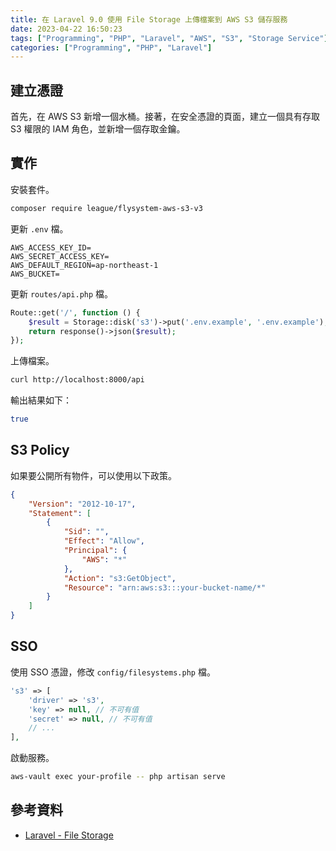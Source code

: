 ```yaml
---
title: 在 Laravel 9.0 使用 File Storage 上傳檔案到 AWS S3 儲存服務
date: 2023-04-22 16:50:23
tags: ["Programming", "PHP", "Laravel", "AWS", "S3", "Storage Service"]
categories: ["Programming", "PHP", "Laravel"]
---
```


## 建立憑證

首先，在 AWS S3 新增一個水桶。接著，在安全憑證的頁面，建立一個具有存取 S3 權限的 IAM 角色，並新增一個存取金鑰。

## 實作

安裝套件。

```bash
composer require league/flysystem-aws-s3-v3
```

更新 `.env` 檔。

```env
AWS_ACCESS_KEY_ID=
AWS_SECRET_ACCESS_KEY=
AWS_DEFAULT_REGION=ap-northeast-1
AWS_BUCKET=
```

更新 `routes/api.php` 檔。

```php
Route::get('/', function () {
    $result = Storage::disk('s3')->put('.env.example', '.env.example');
    return response()->json($result);
});
```

上傳檔案。

```bash
curl http://localhost:8000/api
```

輸出結果如下：

```bash
true
```

## S3 Policy

如果要公開所有物件，可以使用以下政策。

```json
{
    "Version": "2012-10-17",
    "Statement": [
        {
            "Sid": "",
            "Effect": "Allow",
            "Principal": {
                "AWS": "*"
            },
            "Action": "s3:GetObject",
            "Resource": "arn:aws:s3:::your-bucket-name/*"
        }
    ]
}
```

## SSO

使用 SSO 憑證，修改 `config/filesystems.php` 檔。

```php
's3' => [
    'driver' => 's3',
    'key' => null, // 不可有值
    'secret' => null, // 不可有值
    // ...
],
```

啟動服務。

```bash
aws-vault exec your-profile -- php artisan serve
```

## 參考資料

- [Laravel - File Storage](https://laravel.com/docs/9.x/filesystem)
